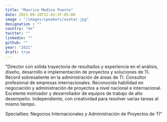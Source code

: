 ```yaml
---
title: "Maurice Medina Puente"
date: 2021-09-10T12:43:37-05:00
image : "/images/speakers/avatar.jpg"
designation : ""
country: "mx"
twitter: ""
linkedin: ""
github: ""
year: "2021"
draft: true
---
```


"Director con sólida trayectoria de resultados y experiencia en el análisis, diseño, desarrollo e
implementación de proyectos y soluciones de TI. Récord sobresaliente en la administración
de áreas de TI. Consultor profesional de empresas internacionales. Reconocida habilidad en
negociación y administración de proyectos a nivel nacional e internacional. Excelente
motivador y desarrollador de equipos de trabajo de alto desempeño. Independiente, con
creatividad para resolver varias tareas al mismo tiempo.

Specialties: Negocios Internacionales y Administración de Proyectos de TI"

